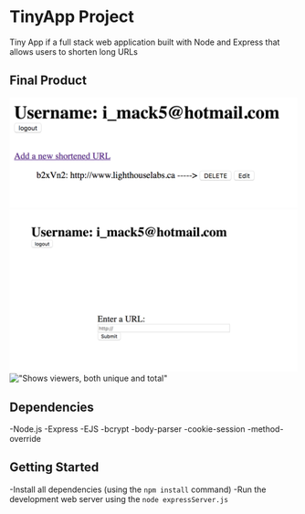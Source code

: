 # TinyApp Project

Tiny App if a full stack web application built with Node and Express that allows users to shorten long URLs

## Final Product

!["Home Page"](https://github.com/imack5/URL-Shortener/blob/master/docs/Screen%20Shot%202018-04-19%20at%204.29.59%20PM.png?raw=true)
!["Create new Short URL Page"](https://github.com/imack5/URL-Shortener/blob/master/docs/Screen%20Shot%202018-04-19%20at%204.31.05%20PM.png?raw=true)
!["Shows viewers, both unique and total"](#)

## Dependencies

-Node.js
-Express
-EJS
-bcrypt
-body-parser
-cookie-session
-method-override

## Getting Started

-Install all dependencies (using the `npm install` command)
-Run the development web server using the `node expressServer.js`
